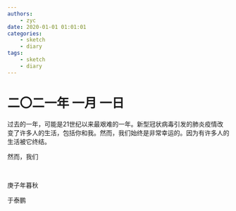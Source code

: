 ```yaml
---
authors:
    - zyc
date: 2020-01-01 01:01:01
categories:
    - sketch
    - diary
tags:
    - sketch
    - diary
---
```


# 二〇二一年 一月 一日

​过去的一年，可能是21世纪以来最艰难的一年。新型冠状病毒引发的肺炎疫情改变了许多人的生活，包括你和我。然而，我们始终是非常幸运的。因为有许多人的生活被它终结。

然而，我们

</br>

庚子年暮秋

于泰鹏

